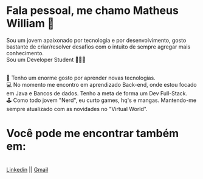 # Fala pessoal, me chamo Matheus William 🖖
Sou um jovem apaixonado por tecnologia e por desenvolvimento, gosto bastante de criar/resolver desafios com o intuito de sempre agregar mais conhecimento.
 <br/> Sou um Developer Student 👨🏾‍💻

 <br/> 📖 Tenho um enorme gosto por aprender novas tecnologias.
 <br/> 💻 No momento me encontro em aprendizado Back-end, onde estou focado em Java e Bancos de dados. Tenho a meta de forma um Dev Full-Stack.
 <br/> 🕹 Como todo jovem "Nerd", eu curto games, hq's e mangas. Mantendo-me sempre atualizado com as novidades no "Virtual World".
 
# Você pode me encontrar também em: 
 <br/> [Linkedin](https://www.linkedin.com/in/matheus-william-661961192/) || [Gmail](mwsl.loose@gmail.com)


